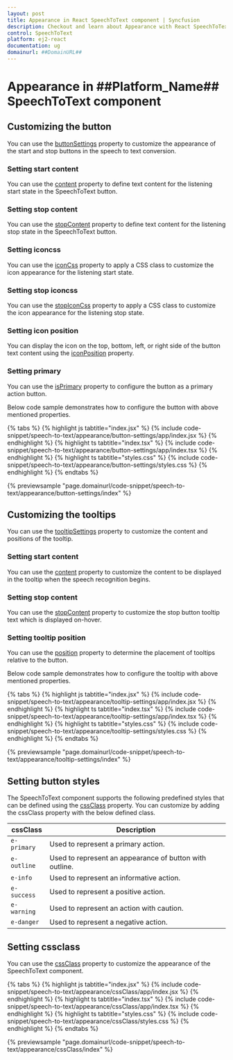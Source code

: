 ```yaml
---
layout: post
title: Appearance in React SpeechToText component | Syncfusion
description: Checkout and learn about Appearance with React SpeechToText component of Syncfusion Essential JS 2 and more details.
control: SpeechToText
platform: ej2-react
documentation: ug
domainurl: ##DomainURL##
---
```


# Appearance in ##Platform_Name## SpeechToText component

## Customizing the button

You can use the [buttonSettings](../api/speech-to-text#buttonSettings) property to customize the appearance of the start and stop buttons in the speech to text conversion.

### Setting start content

You can use the [content](../api/speech-to-text/buttonSettingsModel/#content) property to define text content for the listening start state in the SpeechToText button.

### Setting stop content

You can use the [stopContent](../api/speech-to-text/buttonSettingsModel/#stopContent) property to define text content for the listening stop state in the SpeechToText button.

### Setting iconcss

You can use the [iconCss](../api/speech-to-text/buttonSettingsModel/#iconCss) property to apply a CSS class to customize the icon appearance for the listening start state.

### Setting stop iconcss

You can use the [stopIconCss](../api/speech-to-text/buttonSettingsModel/#stopIconCss) property to apply a CSS class to customize the icon appearance for the listening stop state.

### Setting icon position

You can display the icon on the top, bottom, left, or right side of the button text content using the [iconPosition](../api/speech-to-text/buttonSettingsModel/#iconPosition) property.

### Setting primary

You can use the [isPrimary](../api/speech-to-text/buttonSettingsModel/#isPrimary) property to configure the button as a primary action button.

Below code sample demonstrates how to configure the button with above mentioned properties.

{% tabs %}
{% highlight js tabtitle="index.jsx" %}
{% include code-snippet/speech-to-text/appearance/button-settings/app/index.jsx %}
{% endhighlight %}
{% highlight ts tabtitle="index.tsx" %}
{% include code-snippet/speech-to-text/appearance/button-settings/app/index.tsx %}
{% endhighlight %}
{% highlight ts tabtitle="styles.css" %}
{% include code-snippet/speech-to-text/appearance/button-settings/styles.css %}
{% endhighlight %}
{% endtabs %}

 {% previewsample "page.domainurl/code-snippet/speech-to-text/appearance/button-settings/index" %}

## Customizing the tooltips

You can use the [tooltipSettings](../api/speech-to-text#tooltipSettings) property to customize the content and positions of the tooltip.

### Setting start content

You can use the [content](../api/speech-to-text/tooltipSettingsModel/#content) property to customize the content to be displayed in the tooltip when the speech recognition begins.

### Setting stop content

You can use the [stopContent](../api/speech-to-text/tooltipSettingsModel/#stopContent) property to customize the stop button tooltip text which is displayed on-hover.

### Setting tooltip position

You can use the [position](../api/speech-to-text/tooltipSettingsModel/#position) property to determine the placement of tooltips relative to the button.

Below code sample demonstrates how to configure the tooltip with above mentioned properties.

{% tabs %}
{% highlight js tabtitle="index.jsx" %}
{% include code-snippet/speech-to-text/appearance/tooltip-settings/app/index.jsx %}
{% endhighlight %}
{% highlight ts tabtitle="index.tsx" %}
{% include code-snippet/speech-to-text/appearance/tooltip-settings/app/index.tsx %}
{% endhighlight %}
{% highlight ts tabtitle="styles.css" %}
{% include code-snippet/speech-to-text/appearance/tooltip-settings/styles.css %}
{% endhighlight %}
{% endtabs %}

 {% previewsample "page.domainurl/code-snippet/speech-to-text/appearance/tooltip-settings/index" %}

## Setting button styles

The SpeechToText component supports the following predefined styles that can be defined using the [cssClass](../api/speech-to-text#cssClass) property. You can customize by adding the cssClass property with the below defined class. 

| cssClass | Description | 
| -------- | -------- | 
| `e-primary` | Used to represent a primary action. | 
| `e-outline` |  Used to represent an appearance of button with outline. | 
| `e-info` |  Used to represent an informative action. | 
| `e-success` | Used to represent a positive action. | 
| `e-warning` | Used to represent an action with caution. | 
| `e-danger` | Used to represent a negative action. |

## Setting cssclass

You can use the [cssClass](../api/speech-to-text#cssClass) property to customize the appearance of the SpeechToText component.

{% tabs %}
{% highlight js tabtitle="index.jsx" %}
{% include code-snippet/speech-to-text/appearance/cssClass/app/index.jsx %}
{% endhighlight %}
{% highlight ts tabtitle="index.tsx" %}
{% include code-snippet/speech-to-text/appearance/cssClass/app/index.tsx %}
{% endhighlight %}
{% highlight ts tabtitle="styles.css" %}
{% include code-snippet/speech-to-text/appearance/cssClass/styles.css %}
{% endhighlight %}
{% endtabs %}

 {% previewsample "page.domainurl/code-snippet/speech-to-text/appearance/cssClass/index" %}
